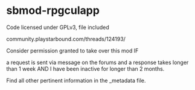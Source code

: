 # sbmod-rpgculapp

Code licensed under GPLv3, file included

community.playstarbound.com/threads/124193/

Consider permission granted to take over this mod IF

a request is sent via message on the forums and a response takes longer than 1 week
AND
I have been inactive for longer than 2 months.

Find all other pertinent information in the _metadata file.
